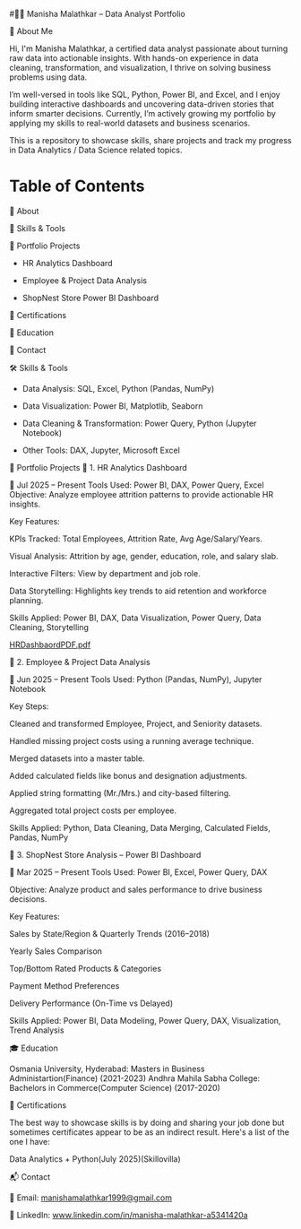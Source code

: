 #👩‍💻 Manisha Malathkar – Data Analyst Portfolio

📌 About Me

Hi, I'm Manisha Malathkar, a certified data analyst passionate about turning raw data into actionable insights. With hands-on experience in data cleaning, transformation, and visualization, I thrive on solving business problems using data.

I’m well-versed in tools like SQL, Python, Power BI, and Excel, and I enjoy building interactive dashboards and uncovering data-driven stories that inform smarter decisions. Currently, I’m actively growing my portfolio by applying my skills to real-world datasets and business scenarios.

This is a repository to showcase skills, share projects and track my progress in Data Analytics / Data Science related topics.


# Table of Contents

🔹 About

🔹 Skills & Tools

🔹 Portfolio Projects

   - HR Analytics Dashboard

   - Employee & Project Data Analysis

   - ShopNest Store Power BI Dashboard

🔹 Certifications

🔹 Education

🔹 Contact

🛠️ Skills & Tools

 - Data Analysis: SQL, Excel, Python (Pandas, NumPy)

 - Data Visualization: Power BI, Matplotlib, Seaborn

 - Data Cleaning & Transformation: Power Query, Python (Jupyter Notebook)

 - Other Tools: DAX, Jupyter, Microsoft Excel

📁 Portfolio Projects
📍 1. HR Analytics Dashboard

📅 Jul 2025 – Present
Tools Used: Power BI, DAX, Power Query, Excel
Objective: Analyze employee attrition patterns to provide actionable HR insights.

Key Features:

KPIs Tracked: Total Employees, Attrition Rate, Avg Age/Salary/Years.

Visual Analysis: Attrition by age, gender, education, role, and salary slab.

Interactive Filters: View by department and job role.

Data Storytelling: Highlights key trends to aid retention and workforce planning.

Skills Applied:
Power BI, DAX, Data Visualization, Power Query, Data Cleaning, Storytelling

[HRDashbaordPDF.pdf](https://github.com/user-attachments/files/21775376/HRDashbaordPDF.pdf)

📍 2. Employee & Project Data Analysis

📅 Jun 2025 – Present
Tools Used: Python (Pandas, NumPy), Jupyter Notebook

Key Steps:

Cleaned and transformed Employee, Project, and Seniority datasets.

Handled missing project costs using a running average technique.

Merged datasets into a master table.

Added calculated fields like bonus and designation adjustments.

Applied string formatting (Mr./Mrs.) and city-based filtering.

Aggregated total project costs per employee.

Skills Applied:
Python, Data Cleaning, Data Merging, Calculated Fields, Pandas, NumPy

📍 3. ShopNest Store Analysis – Power BI Dashboard

📅 Mar 2025 – Present
Tools Used: Power BI, Excel, Power Query, DAX

Objective: Analyze product and sales performance to drive business decisions.

Key Features:

Sales by State/Region & Quarterly Trends (2016–2018)

Yearly Sales Comparison

Top/Bottom Rated Products & Categories

Payment Method Preferences

Delivery Performance (On-Time vs Delayed)

Skills Applied:
Power BI, Data Modeling, Power Query, DAX, Visualization, Trend Analysis

🎓 Education

Osmania University, Hyderabad: Masters in Business Administartion(Finance) (2021-2023)
Andhra Mahila Sabha College: Bachelors in Commerce(Computer Science) (2017-2020)

📜 Certifications

The best way to showcase skills is by doing and sharing your job done but sometimes certificates appear to be as an indirect result. Here's a list of the one I have:

Data Analytics + Python(July 2025)(Skillovilla)

📬 Contact

📧 Email: manishamalathkar1999@gmail.com

💼 LinkedIn: www.linkedin.com/in/manisha-malathkar-a5341420a

